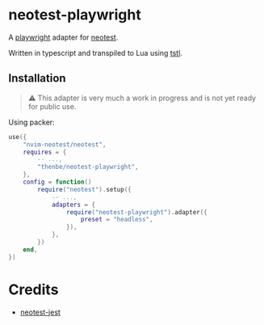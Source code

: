 # neotest-playwright

A [playwright](https://playwright.dev/) adapter for [neotest](https://github.com/nvim-neotest/neotest).

Written in typescript and transpiled to Lua using [tstl](https://github.com/TypeScriptToLua/TypeScriptToLua).

## Installation

> ⚠️ This adapter is very much a work in progress and is not yet ready for public use.

Using packer:

```lua
use({
	"nvim-neotest/neotest",
	requires = {
		-- ...,
		"thenbe/neotest-playwright",
	},
	config = function()
		require("neotest").setup({
			-- ...,
			adapters = {
				require("neotest-playwright").adapter({
					preset = "headless",
				}),
			},
		})
	end,
})
```

# Credits

- [neotest-jest](https://github.com/haydenmeade/neotest-jest)
